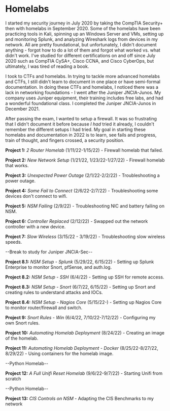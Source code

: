 # Homelabs

I started my security journey in July 2020 by taking the CompTIA Security+ then with homelabs in September 2020. Some of the homelabs have been practicing tools in Kali, spinning up an Windows Server and VMs, setting up and monitoring Splunk, and  analyzing Wireshark logs from devices in my network. All are pretty foundational, but unfortunately, I didn't document anything - forgot how to do a lot of them and forgot what worked vs. what didn't work. I've studied for different certifications on and off since July 2020 such as CompTIA CySA+, Cisco CCNA, and Cisco CyberOps, but ultimately, I was tired of reading a book. 

I took to CTFs and homelabs. In trying to tackle more advanced homelabs and CTFs, I still didn't learn to document in one place or have semi-formal documentation. In doing these CTFs and homelabs, I noticed there was a lack in networking foundations - I went after the Juniper JNCIA-Junos. My company uses Juniper equipment, their training includes free labs, and had a wonderful foundational class. I completed the Juniper JNCIA-Junos in December 2021. 

After passing the exam, I wanted to setup a firewall. It was so frustrating that I didn't document it before because _I had_ tried it already, I couldn't remember the different setups I had tried. My goal in starting these homelabs and documentation in 2022 is to learn, see fails and progress, train of thought, and fingers crossed, a security position. 
 
**Project 1:** *2 Router Homelab* (1/11/22-1/15/22) - Firewall homelab that failed. 
 
**Project 2:** *New Network Setup* (1/21/22, 1/23/22-1/27/22) - Firewall homelab that works. 

**Project 3:** *Unexpected Power Outage* (2/1/22-2/2/22) - Troubleshooting a power outage. 

**Project 4:** *Some Fail to Connect* (2/6/22-2/7/22) - Troubleshooting some devices don't connect to wifi.

**Project 5:** *NSM Failing* (2/9/22) - Troubleshooting NIC and battery failing on NSM.

**Project 6:** *Controller Replaced* (2/12/22) - Swapped out the network controller with a new device.

**Project 7:** *Slow Wireless* (3/15/22 - 3/19/22) - Troubleshooting slow wireless speeds. 

--Break to study for Juniper JNCIA-Sec-- 

**Project 8.1:** *NSM Setup - Splunk* (5/29/22, 6/15/22) - Setting up Splunk Enterprise to monitor Snort, pfSense, and auth.log.

**Project 8.2:** *NSM Setup - SSH* (6/4/22) - Setting up SSH for remote access.

**Project 8.3:** *NSM Setup - Snort* (6/7/22, 6/15/22) - Setting up Snort and creating rules to understand attacks and IOCs. 

**Project 8.4:** *NSM Setup - Nagios Core* (5/15/22-) - Setting up Nagios Core to monitor router/firewall and switch.

**Project 9:** *Snort Rules - Win* (6/4/22, 7/10/22-7/12/22) - Configuring my own Snort rules. 

**Project 10:** *Automating Homelab Deployment* (8/24/22) - Creating an image of the homelab. 

**Project 11:** *Automating Homelab Deployment - Docker* (8/25/22-8/27/22, 8/29/22) - Using containers for the homelab image.

--Python Homelab-- 

**Project 12:** *A Full Unifi Reset Homelab* (9/6/22-9/7/22) - Starting Unifi from scratch

--Python Homelab--

**Project 13:** *CIS Controls on NSM* - Adapting the CIS Benchmarks to my network

